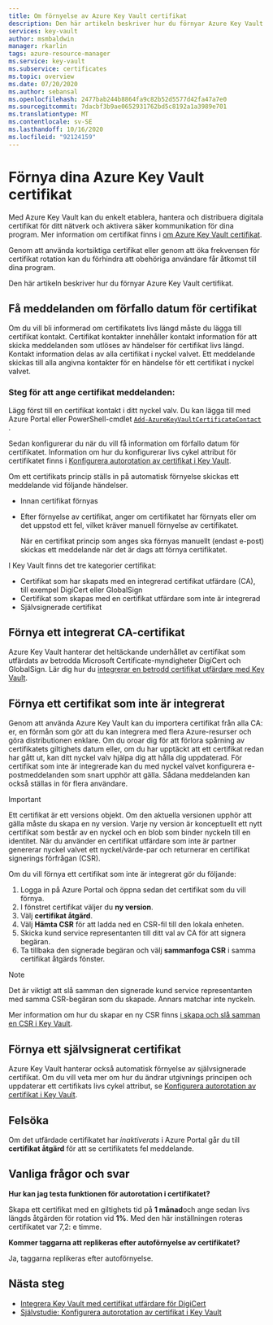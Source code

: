 ```yaml
---
title: Om förnyelse av Azure Key Vault certifikat
description: Den här artikeln beskriver hur du förnyar Azure Key Vault certifikat.
services: key-vault
author: msmbaldwin
manager: rkarlin
tags: azure-resource-manager
ms.service: key-vault
ms.subservice: certificates
ms.topic: overview
ms.date: 07/20/2020
ms.author: sebansal
ms.openlocfilehash: 2477bab244b8864fa9c82b52d5577d42fa47a7e0
ms.sourcegitcommit: 7dacbf3b9ae0652931762bd5c8192a1a3989e701
ms.translationtype: MT
ms.contentlocale: sv-SE
ms.lasthandoff: 10/16/2020
ms.locfileid: "92124159"
---
```

# <a name="renew-your-azure-key-vault-certificates"></a>Förnya dina Azure Key Vault certifikat

Med Azure Key Vault kan du enkelt etablera, hantera och distribuera digitala certifikat för ditt nätverk och aktivera säker kommunikation för dina program. Mer information om certifikat finns i [om Azure Key Vault certifikat](https://docs.microsoft.com/azure/key-vault/certificates/about-certificates).

Genom att använda kortsiktiga certifikat eller genom att öka frekvensen för certifikat rotation kan du förhindra att obehöriga användare får åtkomst till dina program.

Den här artikeln beskriver hur du förnyar Azure Key Vault certifikat.

## <a name="get-notified-about-certificate-expiration"></a>Få meddelanden om förfallo datum för certifikat
Om du vill bli informerad om certifikatets livs längd måste du lägga till certifikat kontakt. Certifikat kontakter innehåller kontakt information för att skicka meddelanden som utlöses av händelser för certifikat livs längd. Kontakt information delas av alla certifikat i nyckel valvet. Ett meddelande skickas till alla angivna kontakter för en händelse för ett certifikat i nyckel valvet.

### <a name="steps-to-set-certificate-notifications"></a>Steg för att ange certifikat meddelanden:
Lägg först till en certifikat kontakt i ditt nyckel valv. Du kan lägga till med Azure Portal eller PowerShell-cmdlet [`Add-AzureKeyVaultCertificateContact`](https://docs.microsoft.com/powershell/module/azurerm.keyvault/add-azurekeyvaultcertificatecontact?view=azurermps-6.13.0) .

Sedan konfigurerar du när du vill få information om förfallo datum för certifikatet. Information om hur du konfigurerar livs cykel attribut för certifikatet finns i [Konfigurera autorotation av certifikat i Key Vault](https://docs.microsoft.com/azure/key-vault/certificates/tutorial-rotate-certificates#update-lifecycle-attributes-of-a-stored-certificate).

Om ett certifikats princip ställs in på automatisk förnyelse skickas ett meddelande vid följande händelser.

- Innan certifikat förnyas
- Efter förnyelse av certifikat, anger om certifikatet har förnyats eller om det uppstod ett fel, vilket kräver manuell förnyelse av certifikatet.  

  När en certifikat princip som anges ska förnyas manuellt (endast e-post) skickas ett meddelande när det är dags att förnya certifikatet.  

I Key Vault finns det tre kategorier certifikat:
-   Certifikat som har skapats med en integrerad certifikat utfärdare (CA), till exempel DigiCert eller GlobalSign
-   Certifikat som skapas med en certifikat utfärdare som inte är integrerad
-   Självsignerade certifikat

## <a name="renew-an-integrated-ca-certificate"></a>Förnya ett integrerat CA-certifikat 
Azure Key Vault hanterar det heltäckande underhållet av certifikat som utfärdats av betrodda Microsoft Certificate-myndigheter DigiCert och GlobalSign. Lär dig hur du [integrerar en betrodd certifikat utfärdare med Key Vault](https://docs.microsoft.com/azure/key-vault/certificates/how-to-integrate-certificate-authority).

## <a name="renew-a-nonintegrated-ca-certificate"></a>Förnya ett certifikat som inte är integrerat 
Genom att använda Azure Key Vault kan du importera certifikat från alla CA: er, en förmån som gör att du kan integrera med flera Azure-resurser och göra distributionen enklare. Om du oroar dig för att förlora spårning av certifikatets giltighets datum eller, om du har upptäckt att ett certifikat redan har gått ut, kan ditt nyckel valv hjälpa dig att hålla dig uppdaterad. För certifikat som inte är integrerade kan du med nyckel valvet konfigurera e-postmeddelanden som snart upphör att gälla. Sådana meddelanden kan också ställas in för flera användare.

> [!IMPORTANT]
> Ett certifikat är ett versions objekt. Om den aktuella versionen upphör att gälla måste du skapa en ny version. Varje ny version är konceptuellt ett nytt certifikat som består av en nyckel och en blob som binder nyckeln till en identitet. När du använder en certifikat utfärdare som inte är partner genererar nyckel valvet ett nyckel/värde-par och returnerar en certifikat signerings förfrågan (CSR).

Om du vill förnya ett certifikat som inte är integrerat gör du följande:

1. Logga in på Azure Portal och öppna sedan det certifikat som du vill förnya.
1. I fönstret certifikat väljer du **ny version**.
1. Välj **certifikat åtgärd**.
1. Välj **Hämta CSR** för att ladda ned en CSR-fil till den lokala enheten.
1. Skicka kund service representanten till ditt val av CA för att signera begäran.
1. Ta tillbaka den signerade begäran och välj **sammanfoga CSR** i samma certifikat åtgärds fönster.

> [!NOTE]
> Det är viktigt att slå samman den signerade kund service representanten med samma CSR-begäran som du skapade. Annars matchar inte nyckeln.

Mer information om hur du skapar en ny CSR finns [i skapa och slå samman en CSR i Key Vault]( https://docs.microsoft.com/azure/key-vault/certificates/create-certificate-signing-request#azure-portal).

## <a name="renew-a-self-signed-certificate"></a>Förnya ett självsignerat certifikat

Azure Key Vault hanterar också automatisk förnyelse av självsignerade certifikat. Om du vill veta mer om hur du ändrar utgivnings principen och uppdaterar ett certifikats livs cykel attribut, se [Konfigurera autorotation av certifikat i Key Vault](https://docs.microsoft.com/azure/key-vault/certificates/tutorial-rotate-certificates#update-lifecycle-attributes-of-a-stored-certificate).

## <a name="troubleshoot"></a>Felsöka
Om det utfärdade certifikatet har *inaktiverats* i Azure Portal går du till **certifikat åtgärd** för att se certifikatets fel meddelande.

## <a name="frequently-asked-questions"></a>Vanliga frågor och svar

**Hur kan jag testa funktionen för autorotation i certifikatet?**

Skapa ett certifikat med en giltighets tid på **1 månad**och ange sedan livs längds åtgärden för rotation vid **1%**. Med den här inställningen roteras certifikatet var 7,2: e timme.
  
**Kommer taggarna att replikeras efter autoförnyelse av certifikatet?**

Ja, taggarna replikeras efter autoförnyelse.

## <a name="next-steps"></a>Nästa steg
*   [Integrera Key Vault med certifikat utfärdare för DigiCert](how-to-integrate-certificate-authority.md)
*   [Självstudie: Konfigurera autorotation av certifikat i Key Vault](tutorial-rotate-certificates.md)
